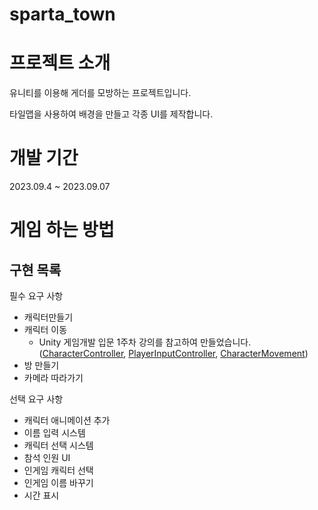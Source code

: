 # sparta_town
# 프로젝트 소개
유니티를 이용해 게더를 모방하는 프로젝트입니다.

타일맵을 사용하여 배경을 만들고 각종 UI를 제작합니다.

# 개발 기간
2023.09.4 ~ 2023.09.07

# 게임 하는 방법

구현 목록
-
필수 요구 사항
- 캐릭터만들기
- 캐릭터 이동
  - Unity 게임개발 입문 1주차 강의를 참고하여 만들었습니다. ([CharacterController](https://github.com/kkh9700/sparta_town/blob/main/Assets/Scripts/Controller/CharacterController.cs), [PlayerInputController](https://github.com/kkh9700/sparta_town/blob/main/Assets/Scripts/Controller/PlayerInputController.cs), [CharacterMovement](https://github.com/kkh9700/sparta_town/blob/main/Assets/Scripts/Entities/CharacterMovement.cs))
- 방 만들기
- 카메라 따라가기

선택 요구 사항
- 캐릭터 애니메이션 추가
- 이름 입력 시스템
- 캐릭터 선택 시스템
- 참석 인원 UI
- 인게임 캐릭터 선택
- 인게임 이름 바꾸기
- 시간 표시

